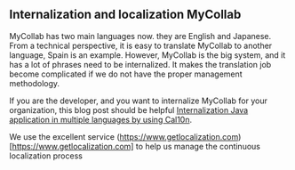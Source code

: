## Internalization and localization MyCollab

MyCollab has two main languages now. they are English and Japanese. From a technical perspective, it is easy to translate MyCollab to another language, Spain is an example. However, MyCollab is the big system, and it has a lot of phrases need to be internalized. It makes the translation job become complicated if we do not have the proper management methodology.

If you are the developer, and you want to internalize MyCollab for your organization, this blog post should be helpful [Internalization Java application in multiple languages by using Cal10n](http://esofthead.com/internalization-java-application-multiple-languages-using-cal10n/).

We use the excellent service (https://www.getlocalization.com)[https://www.getlocalization.com] to help us manage the continuous localization process
